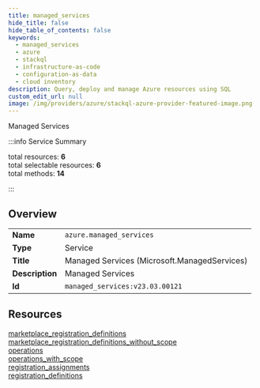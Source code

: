 ```yaml
---
title: managed_services
hide_title: false
hide_table_of_contents: false
keywords:
  - managed_services
  - azure
  - stackql
  - infrastructure-as-code
  - configuration-as-data
  - cloud inventory
description: Query, deploy and manage Azure resources using SQL
custom_edit_url: null
image: /img/providers/azure/stackql-azure-provider-featured-image.png
---
```

Managed Services  
    
:::info Service Summary

<div class="row">
<div class="providerDocColumn">
<span>total resources:&nbsp;<b>6</b></span><br />
<span>total selectable resources:&nbsp;<b>6</b></span><br />
<span>total methods:&nbsp;<b>14</b></span><br />
</div>
</div>

:::

## Overview
<table><tbody>
<tr><td><b>Name</b></td><td><code>azure.managed_services</code></td></tr>
<tr><td><b>Type</b></td><td>Service</td></tr>
<tr><td><b>Title</b></td><td>Managed Services (Microsoft.ManagedServices)</td></tr>
<tr><td><b>Description</b></td><td>Managed Services</td></tr>
<tr><td><b>Id</b></td><td><code>managed_services:v23.03.00121</code></td></tr>
</tbody></table>

## Resources
<div class="row">
<div class="providerDocColumn">
<a href="/providers/azure/managed_services/marketplace_registration_definitions/">marketplace_registration_definitions</a><br />
<a href="/providers/azure/managed_services/marketplace_registration_definitions_without_scope/">marketplace_registration_definitions_without_scope</a><br />
<a href="/providers/azure/managed_services/operations/">operations</a><br />
</div>
<div class="providerDocColumn">
<a href="/providers/azure/managed_services/operations_with_scope/">operations_with_scope</a><br />
<a href="/providers/azure/managed_services/registration_assignments/">registration_assignments</a><br />
<a href="/providers/azure/managed_services/registration_definitions/">registration_definitions</a><br />
</div>
</div>
